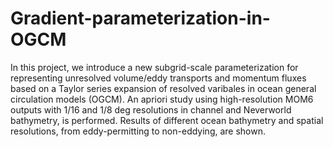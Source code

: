 # Gradient-parameterization-in-OGCM

In this project, we introduce a new subgrid-scale parameterization for representing unresolved volume/eddy transports and momentum fluxes based on a Taylor series expansion of resolved varibales in ocean general circulation models (OGCM). An apriori study using high-resolution MOM6 outputs with 1/16 and 1/8 deg resolutions in channel and Neverworld bathymetry, is performed. Results of different ocean bathymetry and spatial resolutions, from eddy-permitting to non-eddying, are shown.     
